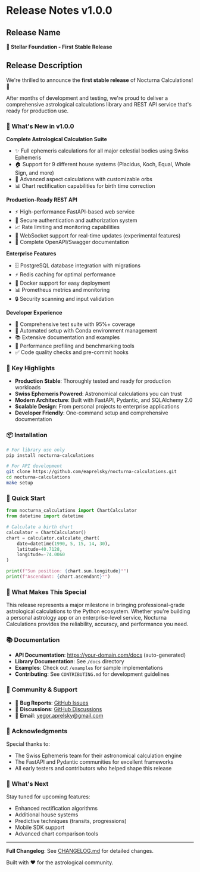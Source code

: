 # Release Notes v1.0.0

## Release Name

**🌟 Stellar Foundation - First Stable Release**

## Release Description

We're thrilled to announce the **first stable release** of Nocturna Calculations! 🎉

After months of development and testing, we're proud to deliver a comprehensive astrological calculations library and REST API service that's ready for production use.

### 🚀 What's New in v1.0.0

**Complete Astrological Calculation Suite**

- ✨ Full ephemeris calculations for all major celestial bodies using Swiss Ephemeris
- 🏠 Support for 9 different house systems (Placidus, Koch, Equal, Whole Sign, and more)
- 🔗 Advanced aspect calculations with customizable orbs
- 📊 Chart rectification capabilities for birth time correction

**Production-Ready REST API**

- ⚡ High-performance FastAPI-based web service
- 🔐 Secure authentication and authorization system
- 📈 Rate limiting and monitoring capabilities
- 🔄 WebSocket support for real-time updates (experimental features)
- 📖 Complete OpenAPI/Swagger documentation

**Enterprise Features**

- 🗄️ PostgreSQL database integration with migrations
- ⚡ Redis caching for optimal performance
- 🐳 Docker support for easy deployment
- 📊 Prometheus metrics and monitoring
- 🔒 Security scanning and input validation

**Developer Experience**

- 🧪 Comprehensive test suite with 95%+ coverage
- 🔧 Automated setup with Conda environment management
- 📚 Extensive documentation and examples
- 🎯 Performance profiling and benchmarking tools
- ✅ Code quality checks and pre-commit hooks

### 🎯 Key Highlights

- **Production Stable**: Thoroughly tested and ready for production workloads
- **Swiss Ephemeris Powered**: Astronomical calculations you can trust
- **Modern Architecture**: Built with FastAPI, Pydantic, and SQLAlchemy 2.0
- **Scalable Design**: From personal projects to enterprise applications
- **Developer Friendly**: One-command setup and comprehensive documentation

### 📦 Installation

```bash
# For library use only
pip install nocturna-calculations

# For API development
git clone https://github.com/eaprelsky/nocturna-calculations.git
cd nocturna-calculations
make setup
```

### 🔧 Quick Start

```python
from nocturna_calculations import ChartCalculator
from datetime import datetime

# Calculate a birth chart
calculator = ChartCalculator()
chart = calculator.calculate_chart(
    date=datetime(1990, 5, 15, 14, 30),
    latitude=40.7128,
    longitude=-74.0060
)

print(f"Sun position: {chart.sun.longitude}°")
print(f"Ascendant: {chart.ascendant}°")
```

### 🌟 What Makes This Special

This release represents a major milestone in bringing professional-grade astrological calculations to the Python ecosystem. Whether you're building a personal astrology app or an enterprise-level service, Nocturna Calculations provides the reliability, accuracy, and performance you need.

### 📚 Documentation

- **API Documentation**: https://your-domain.com/docs (auto-generated)
- **Library Documentation**: See `/docs` directory
- **Examples**: Check out `/examples` for sample implementations
- **Contributing**: See `CONTRIBUTING.md` for development guidelines

### 🤝 Community & Support

- 🐛 **Bug Reports**: [GitHub Issues](https://github.com/eaprelsky/nocturna-calculations/issues)
- 💬 **Discussions**: [GitHub Discussions](https://github.com/eaprelsky/nocturna-calculations/discussions)
- 📧 **Email**: yegor.aprelsky@gmail.com

### 🙏 Acknowledgments

Special thanks to:

- The Swiss Ephemeris team for their astronomical calculation engine
- The FastAPI and Pydantic communities for excellent frameworks
- All early testers and contributors who helped shape this release

### 🔮 What's Next

Stay tuned for upcoming features:

- Enhanced rectification algorithms
- Additional house systems
- Predictive techniques (transits, progressions)
- Mobile SDK support
- Advanced chart comparison tools

---

**Full Changelog**: See [CHANGELOG.md](CHANGELOG.md) for detailed changes.

Built with ❤️ for the astrological community. 